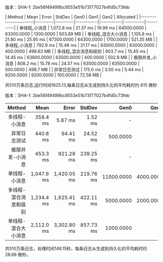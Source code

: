 ﻿版本：SHA-1: 2be56f49499bc8553e51b73f77027b4fd5c73feb

| Method                | Mean       | Error    | StdDev   | Gen0       | Gen1       | Gen2      | Allocated |
|----------------------:|---------:|---------:|-----------:|-----------:|----------:|----------:|
| 单线程_小消息         | 1,072.8 ms | 21.37 ms | 19.99 ms | 64500.0000 | 63300.0000 | 1300.0000 | 503.89 MB |
| 单线程_混合大小消息   | 1,105.8 ms | 21.80 ms | 25.95 ms | 67300.0000 | 64300.0000 | 1700.0000 | 521.35 MB |
| 多线程_小消息         |   792.9 ms | 15.46 ms | 21.17 ms | 63000.0000 | 63000.0000 |  400.0000 | 498.63 MB |
| 多线程_混合消息和级别 |   803.7 ms | 15.45 ms | 14.45 ms | 63800.0000 | 63500.0000 |  400.0000 |  502.8 MB |
| 极限并发_小消息       |   808.2 ms | 15.78 ms | 24.57 ms | 63500.0000 | 63500.0000 |  500.0000 |  498.7 MB |
| 异常日志测试          |   175.0 ms |  3.50 ms |  5.44 ms |  9200.0000 |  9200.0000 |  100.0000 |  72.58 MB | 
 
共510万条日志,运行时间1625.13,每条日志从生成到持久化的平均耗时约 615 微秒


版本：SHA-1: 2be56f49499bc8553e51b73f77027b4fd5c73feb   

| Method                | Mean       | Error       | StdDev    | Gen0       | Gen1      | Gen2      | Allocated  |
|----------------------:|-----------:|------------:|----------:|-----------:|----------:|----------:|-----------:|
| 多线程-小消息         |   358.4 ms |     5.87 ms |   1.52 ms |          - |         - |         - | 2167.78 MB |
| 异常日志测试          |   440.8 ms |    94.41 ms |  24.52 ms |   500.0000 |         - |         - | 1458.59 MB |
| 极限并发-小消息       |   453.3 ms |   921.28 ms | 239.25 ms |          - |         - |         - | 2238.67 MB |
| 单线程-小消息         | 1,047.6 ms | 1,420.05 ms | 219.76 ms | 11000.0000 | 4000.0000 | 1000.0000 | 3511.94 MB |
| 多线程-混合消息和级别 | 1,234.4 ms | 1,625.41 ms | 422.11 ms |  5000.0000 | 2000.0000 |         - | 1260.01 MB |
| 单线程-混合大小消息   | 2,112.0 ms | 3,302.80 ms | 857.73 ms |  1000.0000 |         - |         - |  469.21 MB |

共510万条日志，处理时间146.15秒，每条日志从生成到持久化的平均耗时约 28.66 微秒。
